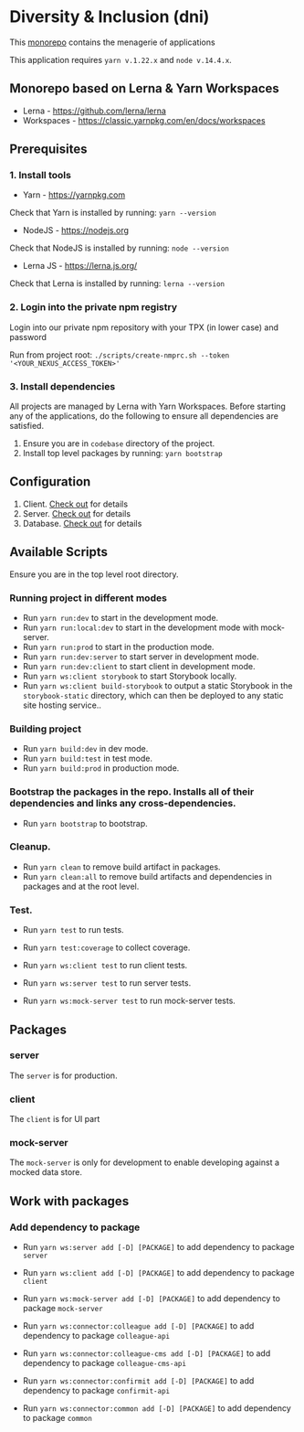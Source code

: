 # Diversity & Inclusion (dni)

This [monorepo](https://danluu.com/monorepo/) contains the menagerie of
applications

This application requires `yarn v.1.22.x` and `node v.14.4.x`.

## Monorepo based on Lerna & Yarn Workspaces

- Lerna - https://github.com/lerna/lerna
- Workspaces - https://classic.yarnpkg.com/en/docs/workspaces

## Prerequisites

### 1. Install tools

- Yarn - https://yarnpkg.com

Check that Yarn is installed by running: `yarn --version`

- NodeJS - https://nodejs.org

Check that NodeJS is installed by running: `node --version`

- Lerna JS - https://lerna.js.org/

Check that Lerna is installed by running: `lerna --version`


### 2. Login into the private npm registry

Login into our private npm repository with your TPX (in lower case) and password

Run from project root: `./scripts/create-nmprc.sh --token '<YOUR_NEXUS_ACCESS_TOKEN>'`

### 3. Install dependencies

All projects are managed by Lerna with Yarn Workspaces. Before
starting any of the applications, do the following to ensure all
dependencies are satisfied.

1.  Ensure you are in `codebase` directory of the project.
2.  Install top level packages by running: `yarn bootstrap`

## Configuration

1. Client. [Check out](packages/client/README.md#L5) for details
2. Server. [Check out](packages/server/README.md#L3) for details
3. Database. [Check out](packages/server/README.md#L3) for details

## Available Scripts

Ensure you are in the top level root directory.

### Running project in different modes

- Run `yarn run:dev` to start in the development mode.
- Run `yarn run:local:dev` to start in the development mode with mock-server.
- Run `yarn run:prod` to start in the production mode.
- Run `yarn run:dev:server` to start server in development mode.
- Run `yarn run:dev:client` to start client in development mode.
- Run `yarn ws:client storybook` to start Storybook locally.
- Run `yarn ws:client build-storybook` to output a static Storybook in the `storybook-static` directory, which can then be deployed to any static site hosting service..

### Building project

- Run `yarn build:dev` in dev mode.
- Run `yarn build:test` in test mode.
- Run `yarn build:prod` in production mode.

### Bootstrap the packages in the repo. Installs all of their dependencies and links any cross-dependencies.

- Run `yarn bootstrap` to bootstrap.

### Cleanup.

- Run `yarn clean` to remove build artifact in packages.
- Run `yarn clean:all` to remove build artifacts and dependencies in packages and at the root level.

### Test.

- Run `yarn test` to run tests.
- Run `yarn test:coverage` to collect coverage.

- Run `yarn ws:client test` to run client tests.
- Run `yarn ws:server test` to run server tests.
- Run `yarn ws:mock-server test` to run mock-server tests.

## Packages

### server

The `server` is for production.

### client

The `client` is for UI part

### mock-server

The `mock-server` is only for development to enable developing against a
mocked data store.

## Work with packages

### Add dependency to package

- Run `yarn ws:server add [-D] [PACKAGE]` to add dependency to package `server`
- Run `yarn ws:client add [-D] [PACKAGE]` to add dependency to package `client`
- Run `yarn ws:mock-server add [-D] [PACKAGE]` to add dependency to package `mock-server`

- Run `yarn ws:connector:colleague add [-D] [PACKAGE]` to add dependency to package `colleague-api`
- Run `yarn ws:connector:colleague-cms add [-D] [PACKAGE]` to add dependency to package `colleague-cms-api`
- Run `yarn ws:connector:confirmit add [-D] [PACKAGE]` to add dependency to package `confirmit-api`
- Run `yarn ws:connector:common add [-D] [PACKAGE]` to add dependency to package `common`
